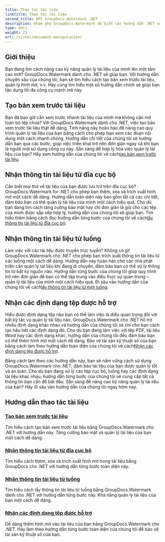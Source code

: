 ```yaml
---
title: Thao tác tài liệu
linktitle: Thao tác tài liệu
second_title: API GroupDocs.Watermark .NET
description: Khám phá GroupDocs.Watermark để biết các hướng dẫn .NET về cách tạo bản xem trước tài liệu và quản lý hình mờ. Tăng cường bảo mật và quản lý tài liệu.
type: docs
weight: 21
url: /vi/net/document-manipulation/
---
```

## Giới thiệu

Bạn đang tìm cách nâng cao kỹ năng quản lý tài liệu của mình lên một tầm cao mới? GroupDocs.Watermark dành cho .NET sẽ giúp bạn. Với hướng dẫn chuyên sâu của chúng tôi, bạn sẽ tìm hiểu cách tạo bản xem trước tài liệu, quản lý hình mờ, v.v. Hãy cùng tìm hiểu một số hướng dẫn chính sẽ giúp bạn tận dụng tối đa công cụ mạnh mẽ này.


## Tạo bản xem trước tài liệu
 Bạn đã bao giờ cần xem trước nhanh tài liệu của mình mà không cần mở toàn bộ tệp chưa? Với GroupDocs.Watermark dành cho .NET, việc tạo bản xem trước tài liệu thật dễ dàng. Tính năng này hoàn hảo để nâng cao quy trình quản lý tài liệu của bạn bằng cách cho phép bạn xem các đoạn nội dung một cách nhanh chóng. Hướng dẫn chi tiết của chúng tôi sẽ hướng dẫn bạn qua các bước, giúp việc triển khai trở nên đơn giản ngay cả khi bạn là người mới sử dụng công cụ này. Sẵn sàng để hợp lý hóa việc quản lý tài liệu của bạn? Hãy xem hướng dẫn của chúng tôi về cách[tạo bản xem trước tài liệu](./generate-document-preview/).

## Nhận thông tin tài liệu từ đĩa cục bộ
Cần biết mọi thứ về tài liệu của bạn được lưu trữ trên đĩa cục bộ? GroupDocs.Watermark for .NET cho phép bạn thêm, xóa và trích xuất hình mờ một cách dễ dàng. Hướng dẫn toàn diện này bao gồm tất cả các chi tiết, đảm bảo bạn có thể quản lý tài liệu của mình một cách hiệu quả. Cho dù bạn đang tìm cách tăng cường bảo mật hay chỉ đơn giản là giữ cho các tệp của mình được sắp xếp hợp lý, hướng dẫn của chúng tôi sẽ giúp bạn. Tìm hiểu thêm bằng cách đọc hướng dẫn từng bước của chúng tôi về cách[lấy thông tin tài liệu từ đĩa cục bộ](./get-document-info-local-disk/).

## Nhận thông tin tài liệu từ luồng
 Làm việc với các tài liệu được truyền trực tuyến? Không có gì! GroupDocs.Watermark cho .NET cho phép bạn trích xuất thông tin tài liệu từ các luồng một cách dễ dàng. Hướng dẫn này hoàn hảo cho các nhà phát triển cần quản lý tài liệu khi đang di chuyển, đảm bảo bạn có thể xử lý thông tin từ bất kỳ nguồn nào. Hướng dẫn từng bước của chúng tôi giúp quy trình trở nên đơn giản để bạn có thể tập trung vào điều thực sự quan trọng – quản lý tài liệu của mình một cách hiệu quả. Đi sâu vào hướng dẫn của chúng tôi về cách[lấy thông tin tài liệu từ một luồng](./get-document-info-stream/).

## Nhận các định dạng tệp được hỗ trợ
 Hiểu được định dạng tệp nào bạn có thể làm việc là điều quan trọng đối với bất kỳ tác vụ quản lý tài liệu nào. GroupDocs.Watermark cho .NET hỗ trợ nhiều định dạng khác nhau và hướng dẫn của chúng tôi sẽ chỉ cho bạn cách tạo hầu hết các định dạng đó. Cho dù bạn đang làm việc với tệp PDF, tài liệu Word hay các định dạng khác, hướng dẫn của chúng tôi đều đảm bảo bạn có thể thêm hình mờ một cách dễ dàng. Bảo vệ tài sản kỹ thuật số của bạn bằng cách làm theo hướng dẫn toàn diện của chúng tôi về cách[Nhận các định dạng tệp được hỗ trợ](./get-supported-file-formats/).

Bằng cách làm theo các hướng dẫn này, bạn sẽ nắm vững cách sử dụng GroupDocs.Watermark cho .NET, đảm bảo tài liệu của bạn được quản lý tốt và an toàn. Cho dù bạn đang xử lý các tệp cục bộ, luồng hay các định dạng tài liệu khác nhau, hướng dẫn từng bước của chúng tôi sẽ cung cấp tất cả thông tin bạn cần để bắt đầu. Sẵn sàng để nâng cao kỹ năng quản lý tài liệu của bạn? Hãy đi sâu vào hướng dẫn của chúng tôi ngay hôm nay.
## Hướng dẫn thao tác tài liệu
### [Tạo bản xem trước tài liệu](./generate-document-preview/)
Tìm hiểu cách tạo bản xem trước tài liệu bằng GroupDocs.Watermark cho .NET với hướng dẫn này. Tăng cường bảo mật và quản lý tài liệu của bạn một cách dễ dàng.
### [Nhận thông tin tài liệu từ đĩa cục bộ](./get-document-info-local-disk/)
Tìm hiểu cách thêm, xóa và trích xuất hình mờ trong tài liệu bằng GroupDocs cho .NET với hướng dẫn từng bước toàn diện này.
### [Nhận thông tin tài liệu từ luồng](./get-document-info-stream/)
Tìm hiểu cách lấy thông tin tài liệu từ luồng bằng GroupDocs.Watermark dành cho .NET với hướng dẫn từng bước này. Khả năng quản lý tài liệu của bạn một cách dễ dàng.
### [Nhận các định dạng tệp được hỗ trợ](./get-supported-file-formats/)
Dễ dàng thêm hình mờ vào tài liệu của bạn bằng GroupDocs.Watermark cho .NET. Hãy làm theo hướng dẫn từng bước toàn diện của chúng tôi để bảo vệ tài sản kỹ thuật số của bạn.